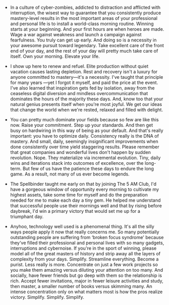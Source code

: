 - In a culture of cyber-zombies, addicted to distraction and afflicted with interruption, the wisest way to guarantee that you consistently produce mastery-level results in the most important areas of your professional and personal life is to install a world-class morning routine. Winning starts at your beginning. And your first hours are when heroes are made. 
Wage a war against weakness and launch a campaign against fearfulness. You truly can get up early. And doing so is a necessity in your awesome pursuit toward legendary. 
Take excellent care of the front end of your day, and the rest of your day will pretty much take care of itself. Own your morning. Elevate your life.


- I show up here to renew and refuel. Elite production without quiet vacation causes lasting depletion. Rest and recovery isn't a luxury for anyone committed to mastery—it's a necessity. I've taught that principle for many years —yet I forgot it myself, and paid the price at the event. I've also learned that inspiration gets fed by isolation, away from the ceaseless digital diversion and mindless overcommunication that dominates the hours of the majority these days. And, know too that your natural genius presents itself when you're most joyful. We get our ideas that change the world when we're rested, relaxed and filled with delight.


- You can pretty much dominate your fields because so few are like this now. Raise your commitment. Step up your standards. And then get busy on hardwiring in this way of being as your default. And that's really important: you have to optimize daily. Consistency really is the DNA of mastery. And small, daily, seemingly insignificant improvements when done consistently over time yield staggering results. Please remember that great companies and wonderful lives don't happen by sudden revolution. Nope. They materialize via incremental evolution. Tiny, daily wins and iterations stack into outcomes of excellence, over the long-term. But few of us have the patience these days to endure the long game. As a result, not many of us ever become legends.


- The Spellbinder taught me early on that by joining The 5 AM Club, I'd have a gorgeous window of opportunity every morning to cultivate my highest assets, take some time for myself and do the preparation needed for me to make each day a tiny gem. He helped me understand that successful people use their mornings well and that by rising before daybreak, I'd win a primary victory that would set me up for a triumphant day.


- Anyhoo, technology well used is a phenomenal thing. It's all the silly ways people apply it now that really concerns me. So many potentially outstanding people are suffering from ‘broken focus syndrome' because they've filled their professional and personal lives with so many gadgets, interruptions and cybernoise. If you're in the sport of winning, please model all of the great masters of history and strip away all the layers of complexity from your days. Simplify. Streamline everything. Become a purist. Less really is more. Concentrate on just a few work projects so you make them amazing versus diluting your attention on too many. And socially, have fewer friends but go deep with them so the relationship is rich. Accept fewer invitations, major in fewer leisure activities and study, then master, a smaller number of books versus skimming many. An intense concentration only on what matters most is how the pros realize victory. Simplify. Simplify. Simplify.
